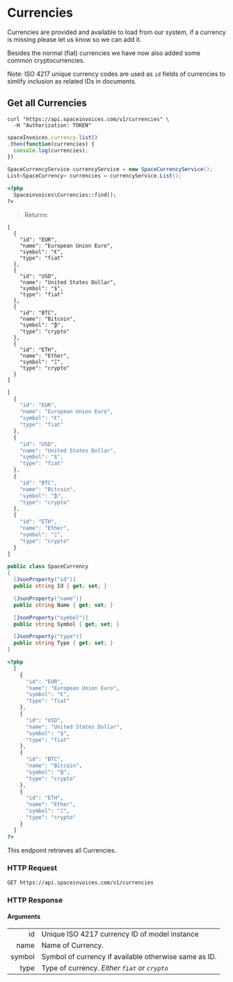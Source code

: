 # Currencies

Currencies are provided and available to load from our system, if a currency is missing please let us know so we can add it.

Besides the normal (fiat) currencies we have now also added some common cryptocurrencies.

Note: ISO 4217 unique currency codes are used as `id` fields of currencies to simlify inclusion as related IDs in documents.

## Get all Currencies

```shell
curl "https://api.spaceinvoices.com/v1/currencies" \
  -H "Authorization: TOKEN"
```
```javascript
spaceInvoices.currency.list()
.then(function(currencies) {
  console.log(currencies);
})
```
```csharp
SpaceCurrencyService currencyService = new SpaceCurrencyService();
List<SpaceCurrency> currencies = currencyService.List();
```

```php
<?php
  Spaceinvoices\Currencies::find();
?>
```

> Returns:

```shell
[
  {
    "id": "EUR",
    "name": "European Union Euro",
    "symbol": "€",
    "type": "fiat"
  },
  {
    "id": "USD",
    "name": "United States Dollar",
    "symbol": "$",
    "type": "fiat"
  },
  {
    "id": "BTC",
    "name": "Bitcoin",
    "symbol": "₿",
    "type": "crypto"
  },
  {
    "id": "ETH",
    "name": "Ether",
    "symbol": "‎Ξ",
    "type": "crypto"
  }
]
```
```javascript
[
  {
    "id": "EUR",
    "name": "European Union Euro",
    "symbol": "€",
    "type": "fiat"
  },
  {
    "id": "USD",
    "name": "United States Dollar",
    "symbol": "$",
    "type": "fiat"
  },
  {
    "id": "BTC",
    "name": "Bitcoin",
    "symbol": "₿",
    "type": "crypto"
  },
  {
    "id": "ETH",
    "name": "Ether",
    "symbol": "‎Ξ",
    "type": "crypto"
  }
]
```
```csharp
public class SpaceCurrency
{
  [JsonProperty("id")]
  public string Id { get; set; }

  [JsonProperty("name")]
  public string Name { get; set; }

  [JsonProperty("symbol")]
  public string Symbol { get; set; }

  [JsonProperty("type")]
  public string Type { get; set; }
}
```
```php
<?php
  [
    {
      "id": "EUR",
      "name": "European Union Euro",
      "symbol": "€",
      "type": "fiat"
    },
    {
      "id": "USD",
      "name": "United States Dollar",
      "symbol": "$",
      "type": "fiat"
    },
    {
      "id": "BTC",
      "name": "Bitcoin",
      "symbol": "₿",
      "type": "crypto"
    },
    {
      "id": "ETH",
      "name": "Ether",
      "symbol": "‎Ξ",
      "type": "crypto"
    }
  ]
?>
```

This endpoint retrieves all Currencies.

### HTTP Request

`GET https://api.spaceinvoices.com/v1/currencies`

### HTTP Response

#### Arguments

|      |     |
| ---: | --- |
| id | Unique ISO 4217 currency ID of model instance |
| name | Name of Currency. |
| symbol | Symbol of currency if available otherwise same as ID. |
| type | Type of currency. _Either `fiat` or `crypto`_ |
